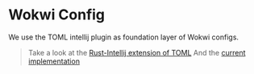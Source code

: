 # Wokwi Config

We use the TOML intellij plugin as foundation layer of Wokwi configs.

> Take a look at the [Rust-Intellij extension of TOML](https://github.com/intellij-rust/intellij-rust/pull/1982/files)
> And
> the [current implementation](https://github.com/intellij-rust/intellij-rust/tree/master/src/main/kotlin/org/rust/toml)